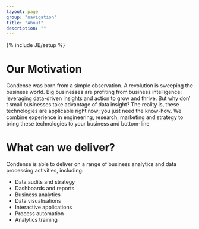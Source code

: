 ```yaml
---
layout: page
group: "navigation"
title: "About"
description: ""
---
```

{% include JB/setup %}

# Our Motivation

Condense was born from a simple observation. A revolution is
sweeping the business world. Big businesses are profiting from
business intelligence: leveraging data-driven insights and action to
grow and thrive. But why don’ t small businesses take advantage of
data insight? The reality is, these technologies are applicable right
now; you just need the know-how. We combine experience in
engineering, research, marketing and strategy to bring these
technologies to your business and bottom-line

# What can we deliver?

Condense is able to deliver on a range of business analytics and
data processing activities, including:

* Data audits and strategy
* Dashboards and reports
* Business analytics
* Data visualisations
* Interactive applications
* Process automation
* Analytics training
